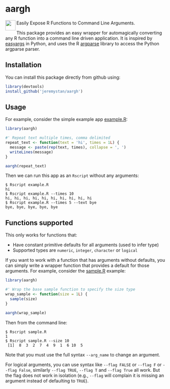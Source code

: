 # aargh

<a href="Pirate Emoji"><img src="https://www.emojirequest.com/images/PirateEmoji.jpg" align="left" height="32" width="32" ></a>
Easily Expose R Functions to Command Line Arguments.

This package provides an easy wrapper for automagically converting any R function into a command line driven application. It is inspired by [easyargs](https://pypi.python.org/pypi/easyargs/0.9.3) in Python, and uses the R [argparse](https://cran.r-project.org/web/packages/argparse/index.html) library to access the Python argparse parser.

## Installation

You can install this package directly from github using:

```r
library(devtools)
install_github('jeremystan/aargh')
```

## Usage

For example, consider the simple example app [example.R](/examples/example.R):

```r
library(aargh)

#' Repeat text multiple times, comma delimited
repeat_text <- function(text = 'hi', times = 1L) {
  message <- paste(rep(text, times), collapse = ', ')
  writeLines(message)
}

aargh(repeat_text)
```

Then we can run this app as an `Rscript` without any arguments:

```
$ Rscript example.R
hi
$ Rscript example.R --times 10
hi, hi, hi, hi, hi, hi, hi, hi, hi, hi
$ Rscript example.R --times 5 --text bye
bye, bye, bye, bye, bye
```

## Functions supported

This only works for functions that:

* Have constant primitive defaults for all arguments (used to infer type)
* Supported types are `numeric`, `integer`, `character` or `logical`

If you want to work with a function that has arguments without defaults, you can simply write a wrapper function that provides a default for those arguments. For example, consider the [sample.R](/examples/sample.R) example:

```r
library(aargh)

#' Wrap the base sample function to specify the size type
wrap_sample <- function(size = 1L) {
  sample(size)
}

aargh(wrap_sample)
```

Then from the command line:

```
$ Rscript sample.R
1
$ Rscript sample.R --size 10
 [1]  8  3  2  7  4  9  1  6 10  5
```

Note that you must use the full syntax `--arg_name` to change an argument.

For logical arguments, you can use syntax like `--flag FALSE` or `--flag F` or `--flag False`, similarly `--flag TRUE`, `--flag T` and `--flag True` all work. But the flag does not work in isolation (e.g., `--flag` will complain it is missing an argument instead of defaulting to `TRUE`).
